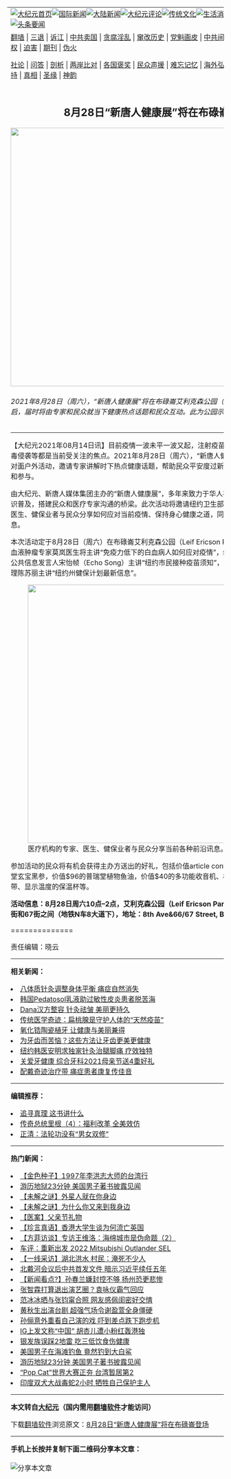 <a name="1" id="1" target="_blank"></a><span id="1"></span>
<table align=center border="0"><tr><td colspan="2" VALIGN=TOP><a href="https://github.com/ycpube385/djy/blob/master/gb/nf1351518.md#1"><img src="https://raw.githubusercontent.com/ycpube385/www/master/t/djy/1.jpg" title="大纪元首页" alt="大纪元首页"></a><a href="https://github.com/ycpube385/djy/blob/master/gb/n24hr.md#1"><img src="https://raw.githubusercontent.com/ycpube385/www/master/t/djy/3.jpg" title="国际新闻" alt="国际新闻"></a><a href="https://github.com/ycpube385/djy/blob/master/gb/nsc413.md#1"><img src="https://raw.githubusercontent.com/ycpube385/www/master/t/djy/4.jpg" title="大陆新闻" alt="大陆新闻"></a><a href="https://github.com/ycpube385/djy/blob/master/gb/news392.md#1"><img src="https://raw.githubusercontent.com/ycpube385/www/master/t/djy/5.jpg" title="大纪元评论" alt="大纪元评论"></a><a href="https://github.com/ycpube385/djy/blob/master/gb/news2007.md#1"><img src="https://raw.githubusercontent.com/ycpube385/www/master/t/djy/6.jpg" title="传统文化" alt="传统文化"></a><a href="https://github.com/ycpube385/djy/blob/master/gb/news2008.md#1"><img src="https://raw.githubusercontent.com/ycpube385/www/master/t/djy/7.jpg" title="生活消费" alt="生活消费"></a><a href="https://github.com/ycpube385/djy/blob/master/gb/ncyule.md#1"><img src="https://raw.githubusercontent.com/ycpube385/www/master/t/djy/8.jpg" title="娱乐休闲" alt="娱乐休闲"></a><a href="https://github.com/ycpube385/djy/blob/master/gb/nsc1002.md#1"><img src="https://raw.githubusercontent.com/ycpube385/www/master/t/djy/9.jpg" title="健康" alt="健康"></a><a href="https://github.com/ycpube385/djy/blob/master/gb/nf6092.md#1"><img src="https://raw.githubusercontent.com/ycpube385/www/master/t/djy/10a.jpg" title="独家" alt="独家"></a><a href="https://github.com/ycpube385/djy/blob/master/gb/nf4514.md#1"><img src="https://raw.githubusercontent.com/ycpube385/www/master/t/djy/12a.jpg" title="头条要闻" alt="头条要闻"></a></td></tr>
<tr><td colspan="2" VALIGN=TOP><a target="_blank" href="https://github.com/ycpube385/www/blob/master/README.md?zsrh#1">翻墙</a> | <a target="_blank" href="https://github.com/ycpube385/djy/blob/master/gb/nf5657.md#1">三退</a> | <a target="_blank" href="https://github.com/ycpube385/djy/blob/master/gb/nf6124.md#1">诉江</a> | <a target="_blank" href="https://github.com/ycpube385/djy/blob/master/gb/nf1176117.md#1">中共卖国</a> | <a target="_blank" href="https://github.com/ycpube385/djy/blob/master/gb/nf5773.md#1">贪腐淫乱</a> | <a target="_blank" href="https://github.com/ycpube385/djy/blob/master/gb/nf1176115.md#1">窜改历史</a> | <a target="_blank" href="https://github.com/ycpube385/djy/blob/master/gb/nf1176107.md#1">党魁画皮</a> | <a target="_blank" href="https://github.com/ycpube385/djy/blob/master/gb/nf1320400.md#1">中共间谍</a> | <a target="_blank" href="https://github.com/ycpube385/djy/blob/master/gb/nf1176114.md#1">破坏传统</a> | <a target="_blank" href="https://github.com/ycpube385/ntdtv/blob/master/gb/prog447_1.md#1">恶贯满盈</a> | <a target="_blank" href="https://github.com/ycpube385/djy/blob/master/gb/ncid278.md#1">人权</a> | <a target="_blank" href="https://github.com/ycpube385/djy/blob/master/gb/nf1176111.md#1">迫害</a> | <a target="_blank" href="https://gitlab.com/szzdlab/mh-qikan/blob/master/README.md#1">期刊</a> | <a target="_blank" href="https://github.com/ycpube385/djy/blob/master/gb/nf5562.md#1">伪火</a></p><p><a target="_blank" href="https://github.com/ycpube385/djy/blob/master/gb/9p.md#1">社论</a> | <a target="_blank" href="https://github.com/ycpube385/djy/blob/master/gb/nf4378.md#1">问答</a> | <a target="_blank" href="https://github.com/ycpube385/djy/blob/master/gb/nf5792.md#1">剖析</a> | <a target="_blank" href="https://github.com/ycpube385/djy/blob/master/gb/nf5735.md#1">两岸比对</a> | <a target="_blank" href="https://github.com/ycpube385/djy/blob/master/gb/nf6119.md#1">各国褒奖</a> | <a target="_blank" href="https://github.com/ycpube385/djy/blob/master/gb/nf6120.md#1">民众声援</a> | <a target="_blank" href="https://github.com/ycpube385/djy/blob/master/gb/nf1188594.md#1">难忘记忆</a> | <a target="_blank" href="https://github.com/ycpube385/djy/blob/master/gb/nf3180.md#1">海外弘传</a> | <a target="_blank" href="https://github.com/ycpube385/djy/blob/master/gb/nf5410.md#1">万人上访</a> | <a target="_blank" href="https://github.com/ycpube385/www/blob/master/README.md?zsrh#1">平台首页</a> | <a target="_blank" href="https://github.com/ycpube385/djy/blob/master/gb/nf4386.md#1">支持</a> | <a target="_blank" href="https://github.com/ycpube385/djy/blob/master/gb/nf4389.md#1">真相</a> | <a target="_blank" href="https://github.com/ycpube385/djy/blob/master/gb/nf5790.md#1">圣缘</a> | <a target="_blank" href="https://github.com/ycpube385/djy/blob/master/gb/nf4786.md#1">神韵</a></td></tr>
<tr><td VALIGN=TOP width="626"><h2 align=center>8月28日“新唐人健康展”将在布碌崙登场</h2>
<img width="600" src="https://i.epochtimes.com/assets/uploads/2021/08/id13162675-new-shutterstock_111272264-600x400.jpg" />
<h6>2021年8月28日（周六），“新唐人健康展”将在布碌崙艾利克森公园（Leif Ericson Park）开启，届时将由专家和民众就当下健康热点话题和民众互动。此为公园示意图。（shutterstock）
</h6>
<hr>
<p>【大纪元2021年08月14日讯】目前疫情一波未平一波又起，<ahref="https://github.com/ycpube385/djy/blob/master/gb/tag/%E6%B3%A8%E5%B0%84%E7%96%AB%E8%8B%97.md#1">注射疫苗</a>、参加保险计划、免受病毒侵袭等都是当前受关注的焦点。2021年8月28日（周六），“<ahref="https://github.com/ycpube385/djy/blob/master/gb/tag/%E6%96%B0%E5%94%90%E4%BA%BA%E5%81%A5%E5%BA%B7%E5%B1%95.md#1">新唐人健康展</a>”将在布碌崙开启面对面户外活动，邀请专家讲解时下热点健康话题，帮助民众平安度过新一波疫情， 期待您的关注和参与。</p>
<p>由大纪元、新唐人媒体集团主办的“<ahref="https://github.com/ycpube385/djy/blob/master/gb/tag/%E6%96%B0%E5%94%90%E4%BA%BA%E5%81%A5%E5%BA%B7%E5%B1%95.md#1">新唐人健康展</a>”，多年来致力于华人社区的健康教育和医疗知识普及，搭建民众和医疗专家沟通的桥梁。此次活动将邀请纽约卫生部门以及医疗机构的专家、医生、健保业者与民众分享如何应对当前疫情、保持身心健康之道，同时带来各种前沿保健讯息。</p>
<p>本次活动定于8月28日（周六）在布碌崙艾利克森公园（Leif Ericson Park）举办。玛摩利医院血液肿瘤专家莫岚医生将主讲“免疫力低下的白血病人如何应对疫情”，纽约市健康与心理卫生局公共信息发言人宋怡帧（Echo Song）主讲“纽约市民接种疫苗须知”，第一保健健保市场资深经理陈苏丽主讲“纽约州健保计划最新信息”。</p>
<figure id="attachment_13162859" aria-describedby="caption-attachment-13162859" style="width: 600px" class="wp-caption aligncenter"><a target="_blank" href="https://i.epochtimes.com/assets/uploads/2021/08/id13162859-1509c5727df5348d7b67375a1a313e31.png"><img class="size-large wp-image-13162859" src="https://i.epochtimes.com/assets/uploads/2021/08/id13162859-1509c5727df5348d7b67375a1a313e31-600x217.png" alt="" width="600" b="217" /></a><figcaption id="caption-attachment-13162859" class="wp-caption-text">医疗机构的专家、医生、健保业者与民众分享当前各种前沿讯息。（制图/大纪元）</figcaption></figure>
<p>参加活动的民众将有机会获得主办方送出的好礼，包括价值article content begin -->68的普瑞堂玄宝黑参，价值$96的普瑞堂植物鱼油，价值$40的多功能收音机、榨汁机，以及美姿势矫正带、显示温度的保温杯等。</p>
<p><strong>活动信息：8月28日周六10点–2点，艾利克森公园（Leif Ericson Park），位于布鲁崙8大道66街和67街之间（地铁N车8大道下），地址：8th Ave&amp;66/67 Street, Brooklyn, NY 11220。</strong></p>
<p>==============</p>
<p>责任编辑：晓云</p>

<hr>


<strong>相关新闻：</strong>
<li><a href="https://github.com/ycpube385/djy/blob/master/gb/21/8/6/n13144152.md#1">八体质针灸调整身体平衡 痛症自然消失</a></li>
<li><a href="https://github.com/ycpube385/djy/blob/master/gb/21/8/3/n13136708.md#1">韩国Pedatosol乳液助过敏性皮炎患者脱苦海</a></li>
<li><a href="https://github.com/ycpube385/djy/blob/master/gb/21/7/20/n13102196.md#1">Dana汉方整容 针灸祛皱 美丽更持久</a></li>
<li><a href="https://github.com/ycpube385/djy/blob/master/gb/21/7/1/n13061376.md#1">传统医学奇迹：扁桃腺是守护人体的“天然疫苗”</a></li>
<li><a href="https://github.com/ycpube385/djy/blob/master/gb/21/6/3/n12996594.md#1">氧化锆陶瓷植牙 让健康与美丽兼得</a></li>
<li><a href="https://github.com/ycpube385/djy/blob/master/gb/21/5/17/n12956242.md#1">为牙齿而苦恼？这些方法让牙齿更美更健康</a></li>
<li><a href="https://github.com/ycpube385/djy/blob/master/gb/21/5/1/n12917435.md#1">纽约韩医安明求独家针灸治腿脚痛 疗效独特</a></li>
<li><a href="https://github.com/ycpube385/djy/blob/master/gb/21/4/25/n12904062.md#1">关爱牙健康 综合牙科2021母亲节送4重好礼</a></li>
<li><a href="https://github.com/ycpube385/djy/blob/master/gb/21/4/21/n12895914.md#1">配戴奇迹治疗带  痛症患者康复传佳音</a></li>
<hr>


<strong>编辑推荐：</strong>
<li><a href="https://github.com/ycpube385/djy/blob/master/gb/19/1/5/n10955468.md?dfh#1" target="_blank">追寻真理 这书讲什么</a></li><li><a href="https://github.com/tsiac2612/djy/blob/master/gb/18/12/24/n10929549.md#1" target="_blank">传奇总统里根（4）：福利改革 全美效仿</a></li><li><a href="https://github.com/tsiac2612/djy/blob/master/gb/14/4/12/n4130061.md#1" target="_blank">正清：法轮功没有“男女双修”</a></li>
<hr>

<strong>热门新闻：</strong>
<li><a href="https://github.com/ycpube385/djy/blob/master/gb/21/5/26/n12976463.md#1">【金色种子】1997年李洪志大师的台湾行</a></li>
<li><a href="https://github.com/ycpube385/djy/blob/master/gb/21/8/13/n13159580.md#1">游历地狱23分钟 美国男子著书披露见闻</a></li>
<li><a href="https://github.com/ycpube385/djy/blob/master/gb/21/8/10/n13153445.md#1">【未解之谜】外星人就在你身边</a></li>
<li><a href="https://github.com/ycpube385/djy/blob/master/gb/21/8/6/n13144687.md#1">【未解之谜】为什么你又来到我身边</a></li>
<li><a href="https://github.com/ycpube385/djy/blob/master/gb/21/6/24/n13044275.md#1">【医案】父亲节礼物</a></li>
<li><a href="https://github.com/ycpube385/djy/blob/master/gb/21/8/14/n13161929.md#1">【珍言真语】香港大学生谈为何流亡英国</a></li>
<li><a href="https://github.com/ycpube385/djy/blob/master/gb/21/8/13/n13161101.md#1">【方菲访谈】专访王维洛：海绵城市是伪命题（2）</a></li>
<li><a href="https://github.com/ycpube385/djy/blob/master/gb/21/8/13/n13161222.md#1">车评：重新出发 2022 Mitsubishi Outlander SEL</a></li>
<li><a href="https://github.com/ycpube385/djy/blob/master/gb/21/8/12/n13157273.md#1">【一线采访】湖北洪水 村民：淹死不少人</a></li>
<li><a href="https://github.com/ycpube385/djy/blob/master/gb/21/8/12/n13158073.md#1">北戴河会议后中共首发文件 暗示习近平续任五年</a></li>
<li><a href="https://github.com/ycpube385/djy/blob/master/gb/21/8/11/n13156037.md#1">【新闻看点?】孙春兰嫌封控不够 扬州恐更悲惨</a></li>
<li><a href="https://github.com/ycpube385/djy/blob/master/gb/21/8/12/n13158404.md#1">张智霖打算退出演艺圈？袁咏仪霸气回应</a></li>
<li><a href="https://github.com/ycpube385/djy/blob/master/gb/21/8/11/n13156150.md#1">范冰冰晒与张钧甯合照 网友感佩闺密好交情</a></li>
<li><a href="https://github.com/ycpube385/djy/blob/master/gb/21/8/12/n13157360.md#1">黄秋生出演台剧 超强气场令谢盈萱全身僵硬</a></li>
<li><a href="https://github.com/ycpube385/djy/blob/master/gb/21/8/11/n13155663.md#1">孙俪意外重看自己演的戏 吓到差点跌下跑步机</a></li>
<li><a href="https://github.com/ycpube385/djy/blob/master/gb/21/8/12/n13158700.md#1">IG上发文称“中国” 胡杏儿遭小粉红轰港独</a></li>
<li><a href="https://github.com/ycpube385/djy/blob/master/gb/21/8/12/n13157294.md#1">银发族误踩2地雷 吃三低饮食伤健康</a></li>
<li><a href="https://github.com/ycpube385/djy/blob/master/gb/21/8/13/n13159862.md#1">美国男子在海滩钓鱼 竟然钓到大白鲨</a></li>
<li><a href="https://github.com/ycpube385/djy/blob/master/gb/21/8/13/n13159580.md#1">游历地狱23分钟 美国男子著书披露见闻</a></li>
<li><a href="https://github.com/ycpube385/djy/blob/master/gb/21/8/12/n13156644.md#1">“Pop Cat”世界大赛正夯 台湾暂居第2</a></li>
<li><a href="https://github.com/ycpube385/djy/blob/master/gb/21/8/12/n13156955.md#1">印度双犬大战毒蛇2小时 牺牲自己保护主人</a></li>
<hr>

<strong>本文转自<a href="https://www.epochtimes.com">大纪元</a>（国内需用<a href="https://github.com/ycpube385/www/blob/master/README.md#8">翻墙软件</a>才能访问）</strong><p>下载<a href="https://github.com/ycpube385/www/blob/master/README.md#8">翻墙软件</a>浏览原文：<a href="https://www.epochtimes.com/gb/21/8/14/n13161555.htm">8月28日“新唐人健康展”将在布碌崙登场</a></p><hr>

<strong>手机上长按并复制下面二维码分享本文章：</strong><br><br><img src="https://chart.apis.google.com/chart?cht=qr&chs=240x240&choe=UTF-8&chld=M|2&chl=https://github.com/ycpube385/djy/blob/master/gb/21/8/14/n13161555.md%231" title="分享本文章"></td><td VALIGN=TOP><a href="https://github.com/ycpube385/djy/blob/master/gb/16/1/21/n4622075.md?dfh#1" target="_blank"><img src="https://raw.githubusercontent.com/ycpube385/djy/master/gb/300/wei-f1.jpg" title="中共的伪火骗局"  alt="中共的伪火骗局"></a><br><a href="https://github.com/ycpube385/www/blob/master/README.md?dfh#9" target="_blank"><img src="https://raw.githubusercontent.com/ycpube385/djy/master/gb/300/yong-h.jpg" title="永恒的见证"  alt="永恒的见证"></a><br><a href="https://github.com/ycpube385/djy/blob/master/gb/13/9/29/n3974789.md?dfh#1" target="_blank"><img src="https://raw.githubusercontent.com/ycpube385/djy/master/gb/300/shang-lnz.jpg" title="善良女子被中共投男牢"  alt="善良女子被中共投男牢"></a><br><a href="https://github.com/ycpube385/djy/blob/master/gb/16/3/16/n4663449.md?dfh#1" target="_blank"><img src="https://raw.githubusercontent.com/ycpube385/djy/master/gb/300/huo-z3.jpg" title="警卫目击活摘器官"  alt="警卫目击活摘器官"></a><br><a href="https://github.com/ycpube385/djy/blob/master/gb/16/8/7/n8177641.md?dfh#1" target="_blank"><img src="https://raw.githubusercontent.com/ycpube385/djy/master/gb/300/huo-z4.jpg" title="证人描述活摘恐怖"  alt="证人描述活摘恐怖"></a><br><a href="https://github.com/ycpube385/djy/blob/master/gb/10/4/19/n2881569.md?dfh#1" target="_blank"><img src="https://raw.githubusercontent.com/ycpube385/djy/master/gb/300/huo-z1.jpg" title="揭开活摘器官黑幕"  alt="揭开活摘器官黑幕"></a><br><a href="https://github.com/ycpube385/djy/blob/master/gb/10/11/7/n3077476.md?dfh#1" target="_blank"><img src="https://raw.githubusercontent.com/ycpube385/djy/master/gb/300/ma-ks.jpg" title="马克思的成魔之路"  alt="马克思的成魔之路"></a><br><a href="https://github.com/ycpube385/djy/blob/master/gb/14/6/9/n4173977.md?dfh#1" target="_blank"><img src="https://raw.githubusercontent.com/ycpube385/djy/master/gb/300/chang-zs.jpg" title="藏字石 蕴天机"  alt="藏字石 蕴天机"></a><br><a href="https://github.com/ycpube385/djy/blob/master/gb/18/5/10/n10381511.md?dfh#1" target="_blank"><img src="https://raw.githubusercontent.com/ycpube385/djy/master/gb/300/st1.jpg" title="关注三亿人三退"  alt="关注三亿人三退"></a><br><a href="https://github.com/ycpube385/djy/blob/master/gb/18/3/21/n10237682.md?dfh#1" target="_blank"><img src="https://raw.githubusercontent.com/ycpube385/djy/master/gb/300/jie-t.jpg" title="解体中共复兴中华"  alt="解体中共复兴中华"></a><br><a href="https://github.com/ycpube385/djy/blob/master/gb/9/2/9/n2422991.md?dfh#1" target="_blank"><img src="https://raw.githubusercontent.com/ycpube385/djy/master/gb/300/gao-zs.jpg" title="中共迫害良心律师"  alt="中共迫害良心律师"></a><br><a href="https://github.com/ycpube385/djy/blob/master/gb/18/12/9/n10900044.md?dfh#1" target="_blank"><img src="https://raw.githubusercontent.com/ycpube385/djy/master/gb/300/sj1.jpg" title="三百多万人举报江泽民"  alt="三百多万人举报江泽民"></a><br><a href="https://github.com/ycpube385/djy/blob/master/gb/18/8/28/n10672014.md?dfh#1" target="_blank"><img src="https://raw.githubusercontent.com/ycpube385/djy/master/gb/300/sj2.jpg" title="这些官员为何起诉江泽民"  alt="这些官员为何起诉江泽民"></a><br><a href="https://github.com/ycpube385/djy/blob/master/gb/8/12/18/n2367165.md?dfh#1" target="_blank"><img src="https://raw.githubusercontent.com/ycpube385/djy/master/gb/300/liangan.jpg" title="海峡两岸的强烈对比"  alt="海峡两岸的强烈对比"></a><br><a href="https://github.com/ycpube385/djy/blob/master/gb/15/12/10/n4593139.md?dfh#1" target="_blank"><img src="https://raw.githubusercontent.com/ycpube385/djy/master/gb/300/jia-ndzl.jpg" title="加拿大总理的贺信"  alt="加拿大总理的贺信"></a><br><a href="https://github.com/ycpube385/djy/blob/master/gb/11/6/17/n3289382.md?dfh#1" target="_blank"><img src="https://raw.githubusercontent.com/ycpube385/djy/master/gb/300/xiao-wd.jpg" title="探寻真相兼听则明"  alt="探寻真相兼听则明"></a><br><a href="https://github.com/ycpube385/djy/blob/master/gb/18/10/27/n10812623.md?dfh#1" target="_blank"><img src="https://raw.githubusercontent.com/ycpube385/djy/master/gb/300/yindu.jpg" title="印度媒体报道东方"  alt="印度媒体报道东方"></a><br><a href="https://github.com/ycpube385/djy/blob/master/gb/18/6/9/n10469652.md?dfh#1" target="_blank"><img src="https://raw.githubusercontent.com/ycpube385/djy/master/gb/300/xie-j.jpg" title="不一样的海外校园"  alt="不一样的海外校园"></a><br><a href="https://github.com/ycpube385/djy/blob/master/gb/7/4/5/n1669415.md?dfh#1" target="_blank"><img src="https://raw.githubusercontent.com/ycpube385/djy/master/gb/300/li-up.jpg" title="从大师到徒弟的传奇"  alt="从大师到徒弟的传奇"></a><br><a href="https://github.com/ycpube385/djy/blob/master/gb/17/5/26/n9191512.md?dfh#1" target="_blank"><img src="https://raw.githubusercontent.com/ycpube385/djy/master/gb/300/zfl2.jpg" title="亿万人与东方一本奇书"  alt="亿万人与东方一本奇书"></a><br><a href="https://github.com/ycpube385/djy/blob/master/gb/13/11/27/n4020290.md?dfh#1" target="_blank"><img src="https://raw.githubusercontent.com/ycpube385/djy/master/gb/300/zhen-h.jpg" title="大陆见不到的震撼场面"  alt="大陆见不到的震撼场面"></a><br><a href="https://github.com/ycpube385/djy/blob/master/gb/15/7/17/n4482910.md?dfh#1" target="_blank"><img src="https://raw.githubusercontent.com/ycpube385/djy/master/gb/300/dalu-sk.jpg" title="人心向善 大陆当初盛况"  alt="人心向善 大陆当初盛况"></a><br><a href="https://github.com/ycpube385/djy/blob/master/gb/19/1/5/n10955468.md?dfh#1" target="_blank"><img src="https://raw.githubusercontent.com/ycpube385/djy/master/gb/300/zfl1.jpg" title="追寻真理 这书讲什么"  alt="追寻真理 这书讲什么"></a><br><a href="https://github.com/ycpube385/www/blob/master/README.md?dfh#1" target="_blank"><img src="https://raw.githubusercontent.com/ycpube385/djy/master/gb/300/fq1.jpg" title="下载免费翻墙软件"  alt="下载免费翻墙软件"></a><br></td></tr></table>
